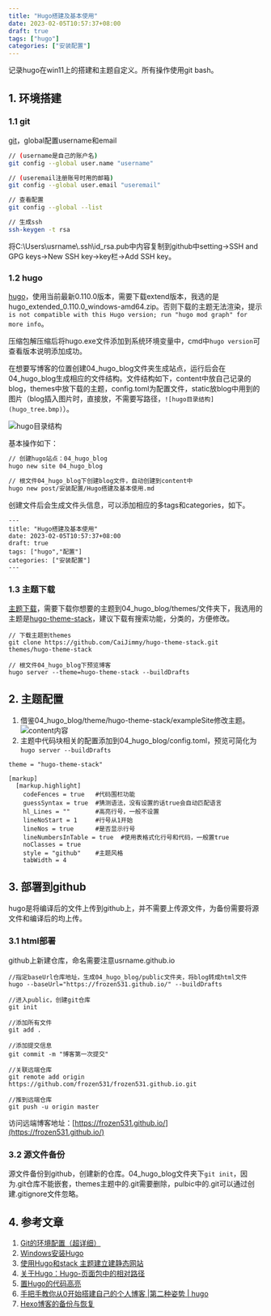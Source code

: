 ```yaml
---
title: "Hugo搭建及基本使用"
date: 2023-02-05T10:57:37+08:00
draft: true
tags: ["hugo"]
categories: ["安装配置"]
---
```


记录hugo在win11上的搭建和主题自定义。所有操作使用git bash。

## 1. 环境搭建
### 1.1 git
[git](https://git-scm.com/downloads)，global配置username和email
```bash
// (username是自己的账户名)
git config --global user.name "username"   

// (useremail注册账号时用的邮箱)
git config --global user.email "useremail"     

// 查看配置
git config --global --list

// 生成ssh
ssh-keygen -t rsa
```

将C:\Users\usrname\\.ssh\id_rsa.pub中内容复制到github中setting->SSH and GPG keys->New SSH key->key栏->Add SSH key。

### 1.2 hugo
[hugo](https://github.com/gohugoio/hugo/releases)，使用当前最新0.110.0版本，需要下载extend版本，我选的是hugo_extended_0.110.0_windows-amd64.zip。否则下载的主题无法渲染，提示```is not compatible with this Hugo version; run "hugo mod graph" for more info```。

压缩包解压缩后将hugo.exe文件添加到系统环境变量中，cmd中```hugo version```可查看版本说明添加成功。

在想要写博客的位置创建04_hugo_blog文件夹生成站点，运行后会在04_hugo_blog生成相应的文件结构。文件结构如下，content中放自己记录的blog，themes中放下载的主题，config.toml为配置文件，static放blog中用到的图片（blog插入图片时，直接放，不需要写路径，```![hugo目录结构](hugo_tree.bmp)```）。

![hugo目录结构](hugo_tree.bmp)

基本操作如下：
```bash
// 创建hugo站点：04_hugo_blog
hugo new site 04_hugo_blog

// 根文件04_hugo_blog下创建blog文件，自动创建到content中
hugo new post/安装配置/Hugo搭建及基本使用.md
```

创建文件后会生成文件头信息，可以添加相应的多tags和categories，如下。

```
---
title: "Hugo搭建及基本使用"
date: 2023-02-05T10:57:37+08:00
draft: true
tags: ["hugo","配置"]
categories: ["安装配置"]
---
```

### 1.3 主题下载
[主题下载](https://themes.gohugo.io/)，需要下载你想要的主题到04_hugo_blog/themes/文件夹下，我选用的主题是[hugo-theme-stack](https://github.com/CaiJimmy/hugo-theme-stack)，建议下载有搜索功能，分类的，方便修改。
```
// 下载主题到themes
git clone https://github.com/CaiJimmy/hugo-theme-stack.git themes/hugo-theme-stack

// 根文件04_hugo_blog下预览博客
hugo server --theme=hugo-theme-stack --buildDrafts
```

## 2. 主题配置
1. 借鉴04_hugo_blog/theme/hugo-theme-stack/exampleSite修改主题。
![content内容](hugo_content.bmp)
2. 主题中代码块相关的配置添加到04_hugo_blog/config.toml，预览可简化为```hugo server --buildDrafts```
```
theme = "hugo-theme-stack"

[markup]
  [markup.highlight]
    codeFences = true   #代码围栏功能
    guessSyntax = true  #猜测语法，没有设置的话true会自动匹配语言
    hl_Lines = ""       #高亮行号，一般不设置
    lineNoStart = 1     #行号从1开始
    lineNos = true      #是否显示行号
    lineNumbersInTable = true  #使用表格式化行号和代码，一般置true
    noClasses = true    
    style = "github"    #主题风格
    tabWidth = 4
```

## 3. 部署到github
hugo是将编译后的文件上传到github上，并不需要上传源文件，为备份需要将源文件和编译后的均上传。

### 3.1 html部署
github上新建仓库，命名需要注意usrname.github.io

```
//指定baseUrl仓库地址，生成04_hugo_blog/public文件夹，将blog转成html文件
hugo --baseUrl="https://frozen531.github.io/" --buildDrafts

//进入public，创建git仓库
git init

//添加所有文件
git add .

//添加提交信息
git commit -m "博客第一次提交"

//关联远端仓库
git remote add origin https://github.com/frozen531/frozen531.github.io.git

//推到远端仓库
git push -u origin master
```

访问远端博客地址：[https://frozen531.github.io/](https://frozen531.github.io/)


### 3.2 源文件备份
源文件备份到github，创建新的仓库。04_hugo_blog文件夹下```git init```，因为.git仓库不能嵌套，themes主题中的.git需要删除，pulbic中的.git可以通过创建.gitignore文件忽略。


## 4. 参考文章
1. [Git的环境配置（超详细）](https://blog.csdn.net/shuang_waiwai/article/details/121108964)
2. [Windows安装Hugo](http://www.manongjc.com/detail/60-ldtkuvvzfmljerl.html)
3. [使用Hugo和stack 主题建立建静态网站](https://zhongyang.wang/post/1662875174/)
4. [关于Hugo：Hugo-页面包中的相对路径](https://www.codenong.com/53464336/)
5. [置Hugo的代码高亮](https://www.cnblogs.com/brady-wang/p/13830095.html)
6. [手把手教你从0开始搭建自己的个人博客 |第二种姿势 | hugo](https://www.bilibili.com/video/BV1q4411i7gL/?spm_id_from=333.1007.top_right_bar_window_history.content.click&vd_source=b6daecdfe358d06b1107a6d13e19fe3f)
7. [Hexo博客的备份与恢复](https://www.dandelioncloud.cn/article/details/1586880018842374146)
